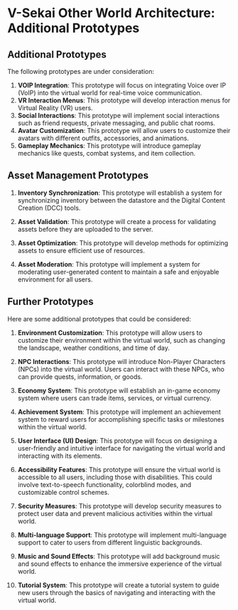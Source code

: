 # V-Sekai Other World Architecture: Additional Prototypes

## Additional Prototypes

The following prototypes are under consideration:

1. **VOIP Integration**: This prototype will focus on integrating Voice over IP (VoIP) into the virtual world for real-time voice communication.
2. **VR Interaction Menus**: This prototype will develop interaction menus for Virtual Reality (VR) users.
3. **Social Interactions**: This prototype will implement social interactions such as friend requests, private messaging, and public chat rooms.
4. **Avatar Customization**: This prototype will allow users to customize their avatars with different outfits, accessories, and animations.
5. **Gameplay Mechanics**: This prototype will introduce gameplay mechanics like quests, combat systems, and item collection.

## Asset Management Prototypes

1. **Inventory Synchronization**: This prototype will establish a system for synchronizing inventory between the datastore and the Digital Content Creation (DCC) tools.

2. **Asset Validation**: This prototype will create a process for validating assets before they are uploaded to the server.

3. **Asset Optimization**: This prototype will develop methods for optimizing assets to ensure efficient use of resources.

4. **Asset Moderation**: This prototype will implement a system for moderating user-generated content to maintain a safe and enjoyable environment for all users.

## Further Prototypes

Here are some additional prototypes that could be considered:

1. **Environment Customization**: This prototype will allow users to customize their environment within the virtual world, such as changing the landscape, weather conditions, and time of day.

2. **NPC Interactions**: This prototype will introduce Non-Player Characters (NPCs) into the virtual world. Users can interact with these NPCs, who can provide quests, information, or goods.

3. **Economy System**: This prototype will establish an in-game economy system where users can trade items, services, or virtual currency.

4. **Achievement System**: This prototype will implement an achievement system to reward users for accomplishing specific tasks or milestones within the virtual world.

5. **User Interface (UI) Design**: This prototype will focus on designing a user-friendly and intuitive interface for navigating the virtual world and interacting with its elements.

6. **Accessibility Features**: This prototype will ensure the virtual world is accessible to all users, including those with disabilities. This could involve text-to-speech functionality, colorblind modes, and customizable control schemes.

7. **Security Measures**: This prototype will develop security measures to protect user data and prevent malicious activities within the virtual world.

8. **Multi-language Support**: This prototype will implement multi-language support to cater to users from different linguistic backgrounds.

9. **Music and Sound Effects**: This prototype will add background music and sound effects to enhance the immersive experience of the virtual world.

10. **Tutorial System**: This prototype will create a tutorial system to guide new users through the basics of navigating and interacting with the virtual world.
